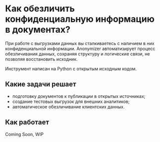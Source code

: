 # Как обезличить конфиденциальную информацию в документах?

При работе с выгрузками данных вы сталкиваетесь с наличием в них конфиденциальной информации. Anonymizer автоматизирует процесс обезличивания данных, сохраняя структуру и логические связи, не позволяя восстановить исходник.

Инструмент написан на Python c открытым исходным кодом.

## Какие задачи решает
- подготовку документов к публикации в открытых источниках;
- создание тестовых выгрузок для внешних аналитиков;
- автоматическое обезличивание клиентских данных.

## Как работает
Coming Soon, WIP
